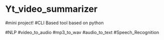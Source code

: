 # Yt_video_summarizer

#mini project!
#CLI Based tool based on python

#NLP
#video_to_audio
#mp3_to_wav
#audio_to_text
#Speech_Recognition
